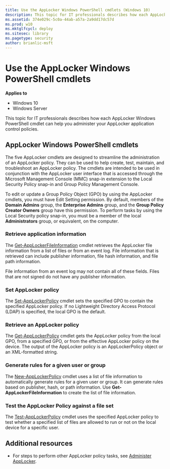 ```yaml
---
title: Use the AppLocker Windows PowerShell cmdlets (Windows 10)
description: This topic for IT professionals describes how each AppLocker Windows PowerShell cmdlet can help you administer your AppLocker application control policies.
ms.assetid: 374e029c-5c0a-44ab-a57a-2a9dd17dc57d
ms.prod: w10
ms.mktglfcycl: deploy
ms.sitesec: library
ms.pagetype: security
author: brianlic-msft
---
```


# Use the AppLocker Windows PowerShell cmdlets

**Applies to**
 -   Windows 10 
 -   Windows Server

This topic for IT professionals describes how each AppLocker Windows PowerShell cmdlet can help you administer your AppLocker application control policies.

## AppLocker Windows PowerShell cmdlets

The five AppLocker cmdlets are designed to streamline the administration of an AppLocker policy. They can be used to help create, test, maintain, and troubleshoot an AppLocker policy. The cmdlets are intended to be used in conjunction with the AppLocker user interface that is accessed through the 
Microsoft Management Console (MMC) snap-in extension to the Local Security Policy snap-in and Group Policy Management Console.

To edit or update a Group Policy Object (GPO) by using the AppLocker cmdlets, you must have Edit Setting permission. By default, members of the **Domain Admins** group, the **Enterprise Admins** group, and the **Group Policy Creator Owners** group have this permission. To perform tasks by using the 
Local Security policy snap-in, you must be a member of the local **Administrators** group, or equivalent, on the computer.

### Retrieve application information

The [Get-AppLockerFileInformation](http://technet.microsoft.com/library/hh847209.aspx) cmdlet retrieves the AppLocker file information from a list of files or from an event log. File information that is retrieved can include publisher information, file hash information, and file path information. 

File information from an event log may not contain all of these fields. Files that are not signed do not have any publisher information.

### Set AppLocker policy

The [Set-AppLockerPolicy](http://technet.microsoft.com/library/hh847212.aspx) cmdlet sets the specified GPO to contain the specified AppLocker policy. If no Lightweight Directory Access Protocol (LDAP) is specified, the local GPO is the default.

### Retrieve an AppLocker policy

The [Get-AppLockerPolicy](http://technet.microsoft.com/library/hh847214.aspx) cmdlet gets the AppLocker policy from the local GPO, from a specified GPO, or from the effective AppLocker policy on the device. The output of the AppLocker policy is an AppLockerPolicy object or an XML-formatted string.

### Generate rules for a given user or group

The [New-AppLockerPolicy](http://technet.microsoft.com/library/hh847211.aspx) cmdlet uses a list of file information to automatically generate rules for a given user or group. It can generate rules based on publisher, hash, or path information. Use **Get-AppLockerFileInformation** to create the 
list of file information.

### Test the AppLocker Policy against a file set

The [Test-AppLockerPolicy](http://technet.microsoft.com/library/hh847213.aspx) cmdlet uses the specified AppLocker policy to test whether a specified list of files are allowed to run or not on the local device for a specific user.

## Additional resources

-   For steps to perform other AppLocker policy tasks, see [Administer AppLocker](administer-applocker.md).
